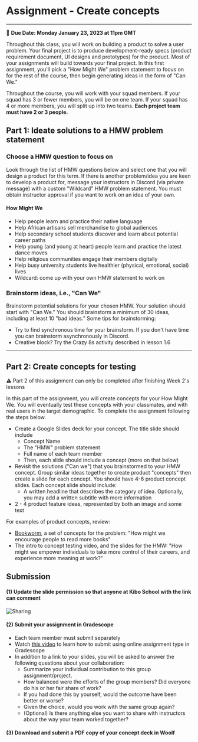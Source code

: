 # Assignment - Create concepts
-----
<aside>
  
  📝 **Due Date: Monday January 23, 2023 at 11pm GMT**
 
</aside>

Throughout this class, you will work on building a product to solve a user problem. Your final project is to produce development-ready specs (product requirement document, UI designs and prototypes) for the product. Most of your assignments will build towards your final project. In this first assignment, you'll pick a "How Might We" problem statement to focus on for the rest of the course, then begin generating ideas in the form of "Can We."

Throughout the course, you will work with your squad members. If your squad has 3 or fewer members, you will be on one team. If your squad has 4 or more members, you will split up into two teams. **Each project team must have 2 or 3 people.**  

## Part 1: Ideate solutions to a HMW problem statement

### Choose a HMW question to focus on 
Look through the list of HMW questions below and select one that you will design a product for this term. If there is another problem/idea you are keen to develop a product for, message your instructors in Discord (via private message) with a custom "Wildcard" HMW problem statement. You must obtain instructor approval if you want to work on an idea of your own. 

#### How Might We
- Help  people learn and practice their native language
- Help African artisans sell merchandise to global audiences
- Help secondary school students discover and learn about potential career paths
- Help young (and young at heart) people learn and practice the latest dance moves
- Help religious communities engage their members digitally 
- Help busy university students live healthier (physical, emotional, social) lives 
- Wildcard: come up with your own HMW statement to work on


### Brainstorm ideas, i.e., "Can We"
Brainstorm potential solutions for your chosen HMW. Your solution should start with "Can We."
You should brainstorm a minimum of 30 ideas, including at least 10 "bad ideas." Some tips for brainstorming:
- Try to find synchronous time for your brainstorm. If you don't have time you can brainstorm asynchronously in Discord. 
- Creative block? Try the Crazy 8s activity described in lesson 1.6 


<hr />

## Part 2: Create concepts for testing
<aside>
 ⚠️ Part 2 of this assignment can only be completed after finishing Week 2's lessons
 </aside>

In this part of the assignment, you will create concepts for your How Might We. You will eventually test these concepts with your classmates, and with real users in the target demographic. To complete the assignment following the steps below. 

- Create a Google Slides deck for your concept. The title slide should include
  - Concept Name 
  - The "HMW" problem statement
  - Full name of each team member 
  - Then, each slide should include a concept (more on that below)
- Revisit the solutions ("Can we") that you brainstormed to your HMW concept. Group similar ideas together to create product "concepts" then create a slide for each concept. You should have 4-6 product concept slides. Each concept slide should include:
  - A written headline that describes the category of idea. Optionally, you may add a written subtitle with more information
- 2 - 4 product feature ideas, represented by both an image and some text 

For examples of product concepts, review:
- <a href="https://docs.google.com/presentation/d/1CaFZErNJJdSBo8OQ2soClA7eNRiv4fnErAyUyd80fUw/edit" target="_blank"> Bookworm</a>, a set of concepts for the problem: "How might we encourage people to read more books"
- The intro to concept testing video, and the slides for the HMW: "How might we empower individuals to take more control of their careers, and experience more meaning at work?"


## Submission

#### (1) Update the slide permission so that anyone at Kibo School with the link can comment
![Sharing](https://user-images.githubusercontent.com/1774663/211173086-1aea718f-de61-4f5f-bb86-ec133bdabe6e.gif)


#### (2) Submit your assignment in Gradescope
- Each team member must submit separately
- Watch <a href="https://youtu.be/HrYJGTnNnzU" target="_blank">this video</a> to learn how to submit using online assignment type in Gradescope
- In addition to a link to your slides, you will be asked to answer the following questions about your collaboration:
    -  Summarize your individual contribution to this group assignment/project.
    -  How balanced were the efforts of the group members? Did everyone do his or her fair share of work?
    -  If you had done this by yourself, would the outcome have been better or worse?
    -  Given the choice, would you work with the same group again?
    -  (Optional) Is there anything else you want to share with instructors about the way your team worked together?

#### (3) Download and submit a PDF copy of your concept deck in Woolf






